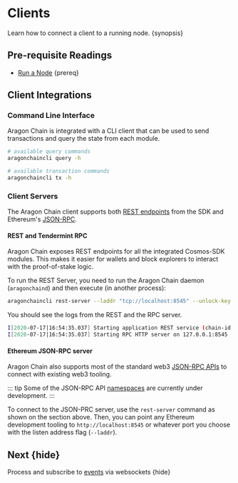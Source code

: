 <!--
order: 6
-->

# Clients

Learn how to connect a client to a running node. {synopsis}

## Pre-requisite Readings

- [Run a Node](./run_node.md) {prereq}

## Client Integrations

### Command Line Interface

Aragon Chain is integrated with a CLI client that can be used to send transactions and query the state from each module.

```bash
# available query commands
aragonchaincli query -h

# available transaction commands
aragonchaincli tx -h
```

### Client Servers

The Aragon Chain client supports both [REST endpoints](https://cosmos.network/rpc) from the SDK and Ethereum's [JSON-RPC](https://eth.wiki/json-rpc/API).

#### REST and Tendermint RPC

Aragon Chain exposes REST endpoints for all the integrated Cosmos-SDK modules. This makes it easier for wallets and block explorers to interact with the proof-of-stake logic.

To run the REST Server, you need to run the Aragon Chain daemon (`aragonchaind`) and then execute (in another
process):

```bash
aragonchaincli rest-server --laddr "tcp://localhost:8545" --unlock-key $KEY --chain-id $CHAINID --trace
```

You should see the logs from the REST and the RPC server.

```bash
I[2020-07-17|16:54:35.037] Starting application REST service (chain-id: "aragonchain-8")... module=rest-server
I[2020-07-17|16:54:35.037] Starting RPC HTTP server on 127.0.0.1:8545   module=rest-server
```

#### Ethereum JSON-RPC server

Aragon Chain also supports most of the standard web3 [JSON-RPC
APIs](https://eth.wiki/json-rpc/API) to connect with existing web3 tooling.

::: tip
Some of the JSON-RPC API [namespaces](https://geth.ethereum.org/docs/rpc/server) are currently under development.
:::

To connect to the JSON-PRC server, use the `rest-server` command as shown on the section above. Then, you can point any Ethereum development tooling to `http://localhost:8545` or whatever port you choose with the listen address flag (`--laddr`).

## Next {hide}

Process and subscribe to [events](./events.md) via websockets {hide}
